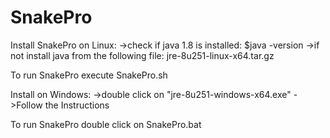 # SnakePro
Install SnakePro on Linux:
->check if java 1.8 is installed:
$java -version
->if not install java from the following file:
jre-8u251-linux-x64.tar.gz

To run SnakePro execute SnakePro.sh


Install on Windows:
->double click on "jre-8u251-windows-x64.exe"
->Follow the Instructions

To run SnakePro double click on SnakePro.bat
